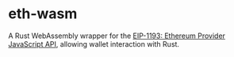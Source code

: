 # eth-wasm

A Rust WebAssembly wrapper for the [EIP-1193: Ethereum Provider JavaScript API](https://eips.ethereum.org/EIPS/eip-1193), allowing wallet interaction with Rust.
